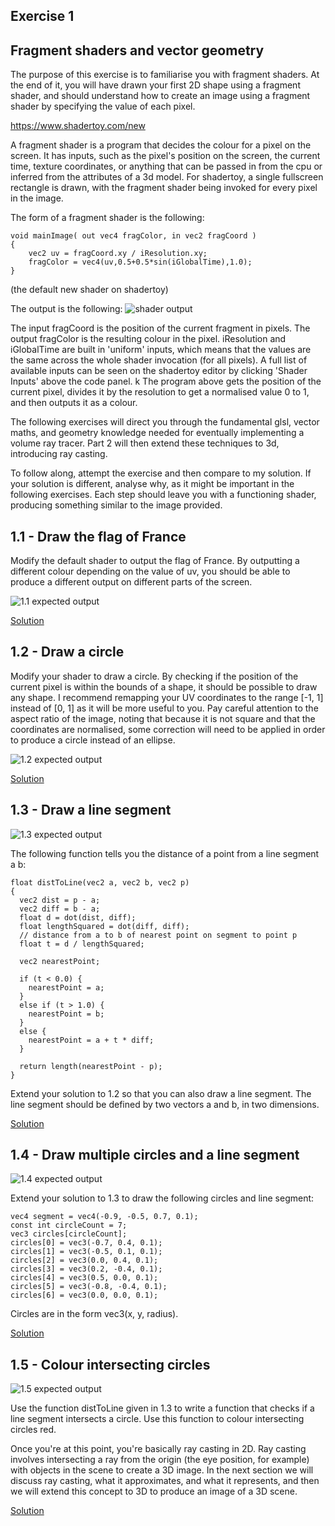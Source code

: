 ## Exercise 1
## Fragment shaders and vector geometry

The purpose of this exercise is to familiarise you with fragment shaders. At the end of it, you will have drawn your first 2D shape using a fragment shader, and should understand how to create an image using a fragment shader by specifying the value of each pixel.

https://www.shadertoy.com/new

A fragment shader is a program that decides the colour for a pixel on the screen. It has inputs, such as the pixel's position on the screen, the current time, texture coordinates, or anything that can be passed in from the cpu or inferred from the attributes of a 3d model. For shadertoy, a single fullscreen rectangle is drawn, with the fragment shader being invoked for every pixel in the image.

The form of a fragment shader is the following:

```
void mainImage( out vec4 fragColor, in vec2 fragCoord )
{
	vec2 uv = fragCoord.xy / iResolution.xy;
	fragColor = vec4(uv,0.5+0.5*sin(iGlobalTime),1.0);
}
```
(the default new shader on shadertoy)

The output is the following:
![shader output](https://raw.githubusercontent.com/Catchouli/Volumetrics/master/exercises/1/0.PNG)

The input fragCoord is the position of the current fragment in pixels. The output fragColor is the resulting colour in the pixel. iResolution and iGlobalTime are built in 'uniform' inputs, which means that the values are the same across the whole shader invocation (for all pixels). A full list of available inputs can be seen on the shadertoy editor by clicking 'Shader Inputs' above the code panel.
k
The program above gets the position of the current pixel, divides it by the resolution to get a normalised value 0 to 1, and then outputs it as a colour. 

The following exercises will direct you through the fundamental glsl, vector maths, and geometry knowledge needed for eventually implementing a volume ray tracer. Part 2 will then extend these techniques to 3d, introducing ray casting.

To follow along, attempt the exercise and then compare to my solution. If your solution is different, analyse why, as it might be important in the following exercises. Each step should leave you with a functioning shader, producing something similar to the image provided.

## 1.1 - Draw the flag of France

Modify the default shader to output the flag of France. By outputting a different colour depending on the value of uv, you should be able to produce a different output on different parts of the screen. 

![1.1 expected output](https://raw.githubusercontent.com/Catchouli/Volumetrics/master/exercises/1/1.1.PNG)

[Solution](https://github.com/Catchouli/Volumetrics/blob/master/exercises/1/1.1.glsl)

## 1.2 - Draw a circle

Modify your shader to draw a circle. By checking if the position of the current pixel is within the bounds of a shape, it should be possible to draw any shape. I recommend remapping your UV coordinates to the range [-1, 1] instead of [0, 1] as it will be more useful to you. Pay careful attention to the aspect ratio of the image, noting that because it is not square and that the coordinates are normalised, some correction will need to be applied in order to produce a circle instead of an ellipse.

![1.2 expected output](https://raw.githubusercontent.com/Catchouli/Volumetrics/master/exercises/1/1.2.PNG)

[Solution](https://github.com/Catchouli/Volumetrics/blob/master/exercises/1/1.2.glsl)

## 1.3 - Draw a line segment

![1.3 expected output](https://raw.githubusercontent.com/Catchouli/Volumetrics/master/exercises/1/1.3.PNG)

The following function tells you the distance of a point from a line segment a b:

```
float distToLine(vec2 a, vec2 b, vec2 p)
{
  vec2 dist = p - a;
  vec2 diff = b - a;
  float d = dot(dist, diff);
  float lengthSquared = dot(diff, diff);
  // distance from a to b of nearest point on segment to point p
  float t = d / lengthSquared;
    
  vec2 nearestPoint;
    
  if (t < 0.0) {
	nearestPoint = a;
  }
  else if (t > 1.0) {
	nearestPoint = b;
  }
  else {
    nearestPoint = a + t * diff;  
  }
  
  return length(nearestPoint - p);
}
```

Extend your solution to 1.2 so that you can also draw a line segment. The line segment should be defined by two vectors a and b, in two dimensions.

[Solution](https://github.com/Catchouli/Volumetrics/blob/master/exercises/1/1.3.glsl)

## 1.4 - Draw multiple circles and a line segment

![1.4 expected output](https://raw.githubusercontent.com/Catchouli/Volumetrics/master/exercises/1/1.4.PNG)

Extend your solution to 1.3 to draw the following circles and line segment:

```
vec4 segment = vec4(-0.9, -0.5, 0.7, 0.1);
const int circleCount = 7;
vec3 circles[circleCount];
circles[0] = vec3(-0.7, 0.4, 0.1);
circles[1] = vec3(-0.5, 0.1, 0.1);
circles[2] = vec3(0.0, 0.4, 0.1);
circles[3] = vec3(0.2, -0.4, 0.1);
circles[4] = vec3(0.5, 0.0, 0.1);
circles[5] = vec3(-0.8, -0.4, 0.1);
circles[6] = vec3(0.0, 0.0, 0.1);
```

Circles are in the form vec3(x, y, radius).

[Solution](https://github.com/Catchouli/Volumetrics/blob/master/exercises/1/1.4.glsl)

## 1.5 - Colour intersecting circles

![1.5 expected output](https://raw.githubusercontent.com/Catchouli/Volumetrics/master/exercises/1/1.5.PNG)

Use the function distToLine given in 1.3 to write a function that checks if a line segment intersects a circle. Use this function to colour intersecting circles red.

Once you're at this point, you're basically ray casting in 2D. Ray casting involves intersecting a ray from the origin (the eye position, for example) with objects in the scene to create a 3D image. In the next section we will discuss ray casting, what it approximates, and what it represents, and then we will extend this concept to 3D to produce an image of a 3D scene.

[Solution](https://github.com/Catchouli/Volumetrics/blob/master/exercises/1/1.5.glsl)
